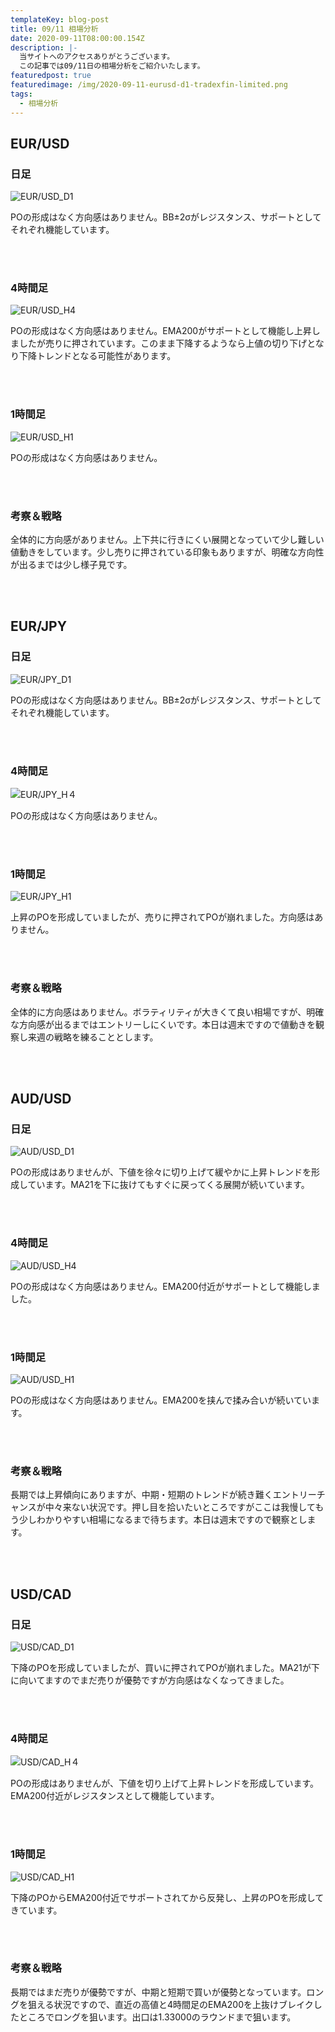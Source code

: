 ```yaml
---
templateKey: blog-post
title: 09/11 相場分析
date: 2020-09-11T08:00:00.154Z
description: |-
  当サイトへのアクセスありがとうございます。
  この記事では09/11日の相場分析をご紹介いたします。
featuredpost: true
featuredimage: /img/2020-09-11-eurusd-d1-tradexfin-limited.png
tags:
  - 相場分析
---
```

## EUR/USD

### 日足

![EUR/USD_D1](/img/2020-09-11-eurusd-d1-tradexfin-limited.png)

POの形成はなく方向感はありません。BB±2σがレジスタンス、サポートとしてそれぞれ機能しています。

<br>
<br>

### 4時間足

![EUR/USD_H4](/img/2020-09-11-eurusd-h4-tradexfin-limited.png)

POの形成はなく方向感はありません。EMA200がサポートとして機能し上昇しましたが売りに押されています。このまま下降するようなら上値の切り下げとなり下降トレンドとなる可能性があります。

<br>
<br>

### 1時間足

![EUR/USD_H1](/img/2020-09-11-eurusd-h1-tradexfin-limited.png)

POの形成はなく方向感はありません。

<br>
<br>

### 考察＆戦略

全体的に方向感がありません。上下共に行きにくい展開となっていて少し難しい値動きをしています。少し売りに押されている印象もありますが、明確な方向性が出るまでは少し様子見です。

<br>
<br>


## EUR/JPY

### 日足

![EUR/JPY_D1](/img/2020-09-11-eurjpy-d1-tradexfin-limited.png)

POの形成はなく方向感はありません。BB±2σがレジスタンス、サポートとしてそれぞれ機能しています。

<br>
<br>


### 4時間足

![EUR/JPY_H４](/img/2020-09-11-eurjpy-h4-tradexfin-limited.png)

POの形成はなく方向感はありません。

<br>
<br>


### 1時間足

![EUR/JPY_H1](/img/2020-09-11-eurjpy-h1-tradexfin-limited.png)

上昇のPOを形成していましたが、売りに押されてPOが崩れました。方向感はありません。

<br>
<br>


### 考察＆戦略

全体的に方向感はありません。ボラティリティが大きくて良い相場ですが、明確な方向感が出るまではエントリーしにくいです。本日は週末ですので値動きを観察し来週の戦略を練ることとします。

<br>
<br>


## AUD/USD

### 日足

![AUD/USD_D1](/img/2020-09-11-audusd-d1-tradexfin-limited.png)

POの形成はありませんが、下値を徐々に切り上げて緩やかに上昇トレンドを形成しています。MA21を下に抜けてもすぐに戻ってくる展開が続いています。

<br>
<br>


### 4時間足

![AUD/USD_H4](/img/2020-09-11-audusd-h4-tradexfin-limited.png)

POの形成はなく方向感はありません。EMA200付近がサポートとして機能しました。

<br>
<br>


### 1時間足

![AUD/USD_H1](/img/2020-09-11-audusd-h1-tradexfin-limited.png)

POの形成はなく方向感はありません。EMA200を挟んで揉み合いが続いています。

<br>
<br>


### 考察＆戦略

長期では上昇傾向にありますが、中期・短期のトレンドが続き難くエントリーチャンスが中々来ない状況です。押し目を拾いたいところですがここは我慢してもう少しわかりやすい相場になるまで待ちます。本日は週末ですので観察とします。

<br>
<br>


## USD/CAD

### 日足

![USD/CAD_D1](/img/2020-09-11-usdcad-d1-tradexfin-limited.png)

下降のPOを形成していましたが、買いに押されてPOが崩れました。MA21が下に向いてますのでまだ売りが優勢ですが方向感はなくなってきました。

<br>
<br>


### 4時間足

![USD/CAD_H４](/img/2020-09-11-usdcad-h4-tradexfin-limited.png)

POの形成はありませんが、下値を切り上げて上昇トレンドを形成しています。EMA200付近がレジスタンスとして機能しています。

<br>
<br>


### 1時間足

![USD/CAD_H1](/img/2020-09-11-usdcad-h1-tradexfin-limited.png)

下降のPOからEMA200付近でサポートされてから反発し、上昇のPOを形成してきています。

<br>
<br>


### 考察＆戦略

長期ではまだ売りが優勢ですが、中期と短期で買いが優勢となっています。ロングを狙える状況ですので、直近の高値と4時間足のEMA200を上抜けブレイクしたところでロングを狙います。出口は1.33000のラウンドまで狙います。
